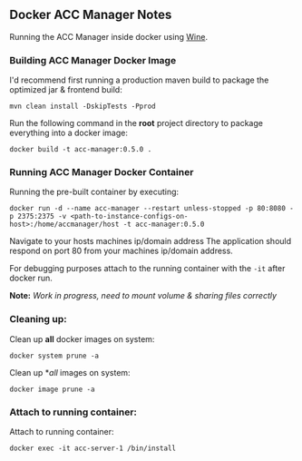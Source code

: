 ## Docker ACC Manager Notes
Running the ACC Manager inside docker using [Wine](https://www.winehq.org/).

### Building ACC Manager Docker Image
I'd recommend first running a production maven build to package the optimized jar & frontend build:
```
mvn clean install -DskipTests -Pprod
```
Run the following command in the __root__ project directory to package everything into a docker image:
```
docker build -t acc-manager:0.5.0 .
```

### Running ACC Manager Docker Container
Running the pre-built container by executing:
```
docker run -d --name acc-manager --restart unless-stopped -p 80:8080 -p 2375:2375 -v <path-to-instance-configs-on-host>:/home/accmanager/host -t acc-manager:0.5.0
```
Navigate to your hosts machines ip/domain address The application should respond on port 80 from your machines ip/domain address. 

For debugging purposes attach to the running container with the `-it` after docker run.

**Note:** _Work in progress, need to mount volume & sharing files correctly_

### Cleaning up:
Clean up **all** docker images on system:
```
docker system prune -a
```

Clean up **all* images on system:
```
docker image prune -a
```

### Attach to running container:
Attach to running container:
```
docker exec -it acc-server-1 /bin/install
```